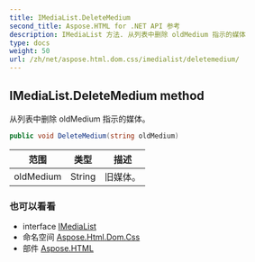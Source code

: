```yaml
---
title: IMediaList.DeleteMedium
second_title: Aspose.HTML for .NET API 参考
description: IMediaList 方法. 从列表中删除 oldMedium 指示的媒体
type: docs
weight: 50
url: /zh/net/aspose.html.dom.css/imedialist/deletemedium/
---
```

## IMediaList.DeleteMedium method

从列表中删除 oldMedium 指示的媒体。

```csharp
public void DeleteMedium(string oldMedium)
```

| 范围 | 类型 | 描述 |
| --- | --- | --- |
| oldMedium | String | 旧媒体。 |

### 也可以看看

* interface [IMediaList](../)
* 命名空间 [Aspose.Html.Dom.Css](../../imedialist/)
* 部件 [Aspose.HTML](../../../)


